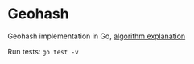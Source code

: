 # Geohash
Geohash implementation in Go, [algorithm explanation](https://www.martishin.com/posts/project-geohash)

Run tests: `go test -v`

